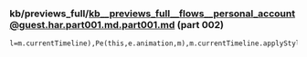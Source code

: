 ### kb/previews_full/kb__previews_full__flows__personal_account@guest.har.part001.md.part001.md (part 002)

```md
l=m.currentTimeline),Pe(this,e.animation,m),m.currentTimeline.applyStylesToKeyframe(
```

```
